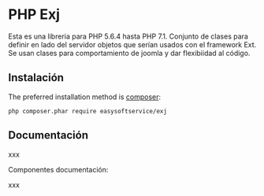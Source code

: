 PHP Exj
==========

Esta es una libreria para PHP 5.6.4 hasta PHP 7.1. Conjunto de clases para definir en lado del servidor objetos que serían usados con el framework Ext.
Se usan clases para comportamiento de joomla y dar flexibiidad al código.


Instalación
------------

The preferred installation method is [composer](https://getcomposer.org):

    php composer.phar require easysoftservice/exj

Documentación
-------------

xxx

Componentes documentación:

xxx